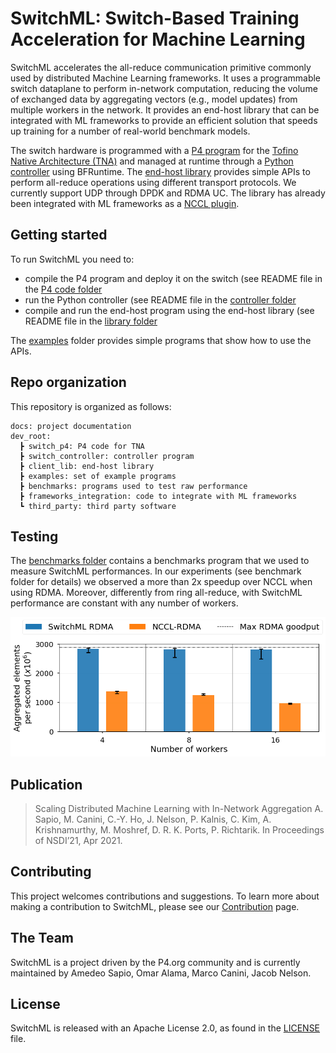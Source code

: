 # SwitchML: Switch-Based Training Acceleration for Machine Learning

SwitchML accelerates the all-reduce communication primitive commonly used by distributed Machine Learning frameworks. It uses a programmable switch dataplane to perform in-network computation, reducing the volume of exchanged data by aggregating vectors (e.g., model updates) from  multiple  workers  in  the  network.  It provides an end-host library that can be integrated with ML frameworks to provide an efficient solution that speeds up training for a number of real-world benchmark models.

The switch hardware is programmed with a [P4 program](dev_root/switch_p4) for the [Tofino Native Architecture (TNA)](https://github.com/barefootnetworks/Open-Tofino) and managed at runtime through a [Python controller](dev_root/switch_controller) using BFRuntime. The [end-host library](dev_root/client_lib) provides simple APIs to perform all-reduce operations using different transport protocols. We currently support UDP through DPDK and RDMA UC. The library has already been integrated with ML frameworks as a [NCCL plugin](dev_root/frameworks_integration/nccl_plugin).

## Getting started
To run SwitchML you need to:
- compile the P4 program and deploy it on the switch (see README file in the [P4 code folder](dev_root/switch_p4)
- run the Python controller (see README file in the [controller folder](dev_root/switch_controller)
- compile and run the end-host program using the end-host library (see README file in the [library folder](dev_root/client_lib)

The [examples](dev_root/examples) folder provides simple programs that show how to use the APIs.

## Repo organization
This repository is organized as follows:

```
docs: project documentation
dev_root:
  ┣ switch_p4: P4 code for TNA
  ┣ switch_controller: controller program
  ┣ client_lib: end-host library
  ┣ examples: set of example programs
  ┣ benchmarks: programs used to test raw performance
  ┣ frameworks_integration: code to integrate with ML frameworks
  ┗ third_party: third party software
```

## Testing
The [benchmarks folder](dev_root/benchmarks) contains a benchmarks program that we used to measure SwitchML performances. 
In our experiments (see benchmark folder for details) we observed a more than 2x speedup over NCCL when using RDMA. Moreover, differently from ring all-reduce, with SwitchML performance are constant with any number of workers.

![Benchmarks](docs/img/benchmark.png)

## Publication

> Scaling Distributed Machine Learning with In-Network Aggregation
> A. Sapio, M. Canini, C.-Y. Ho, J. Nelson, P. Kalnis, C. Kim, A. Krishnamurthy, M. Moshref, D. R. K. Ports, P. Richtarik.
> In Proceedings of NSDI’21, Apr 2021.

## Contributing
This project welcomes contributions and suggestions.
To learn more about making a contribution to SwitchML, please see our [Contribution](CONTRIBUTING.md) page.

## The Team
SwitchML is a project driven by the P4.org community and is currently maintained by Amedeo Sapio, Omar Alama, Marco Canini, Jacob Nelson.

## License
SwitchML is released with an Apache License 2.0, as found in the [LICENSE](LICENSE) file.
